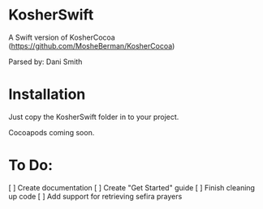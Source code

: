 # KosherSwift
A Swift version of KosherCocoa (https://github.com/MosheBerman/KosherCocoa)

Parsed by: Dani Smith

# Installation
Just copy the KosherSwift folder in to your project.

Cocoapods coming soon.

# To Do:
[ ] Create documentation
[ ] Create "Get Started" guide
[ ] Finish cleaning up code
[ ] Add support for retrieving sefira prayers
